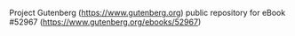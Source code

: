 Project Gutenberg (https://www.gutenberg.org) public repository for
eBook #52967 (https://www.gutenberg.org/ebooks/52967)
